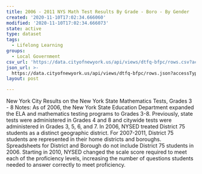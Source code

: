 ```yaml
---
title: 2006 - 2011 NYS Math Test Results By Grade - Boro - By Gender
created: '2020-11-10T17:02:34.666060'
modified: '2020-11-10T17:02:34.666073'
state: active
type: dataset
tags:
  - Lifelong Learning
groups:
  - Local Government
csv_url: 'https://data.cityofnewyork.us/api/views/dtfq-bfpc/rows.csv?accessType=DOWNLOAD'
json_url: >-
  https://data.cityofnewyork.us/api/views/dtfq-bfpc/rows.json?accessType=DOWNLOAD
layout: post

---
```

New York City Results on the New York State Mathematics Tests, Grades 3 - 8
Notes:
As of 2006, the New York State Education Department expanded the ELA and mathematics testing programs to Grades 3-8. Previously, state tests were administered in Grades 4 and 8 and citywide tests were administered in Grades 3, 5, 6, and 7.
In 2006, NYSED treated District 75 students as a distinct geographic district. For 2007-2011, District 75 students are represented in their home districts and boroughs. Spreadsheets for District and Borough do not include District 75 students in 2006.
Starting in 2010, NYSED changed the scale score required to meet each of the proficiency levels, increasing the number of questions students needed to answer correctly to meet proficiency.
